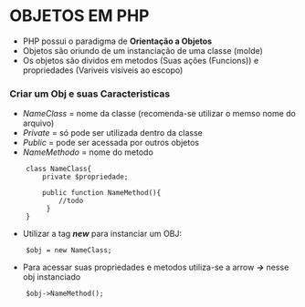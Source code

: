 # OBJETOS EM PHP

- PHP possui o paradigma de **Orientação a Objetos**
- Objetos são oriundo de um instanciação de uma classe (molde)
- Os objetos são dividos em metodos (Suas ações (Funcions)) e propriedades (Variveis visiveis ao escopo)

### Criar um Obj e suas Caracteristicas
- *NameClass* = nome da classe (recomenda-se utilizar o memso nome do arquivo)
- *Private* = só pode ser utilizada dentro da classe
- *Public* = pode ser acessada por outros objetos
- *NameMethodo* = nome do metodo
```
    class NameClass{
        private $propriedade;

        public function NameMethod(){
            //todo
         }
    } 

```
- Utilizar a tag ***new*** para instanciar um OBJ:
```
    $obj = new NameClass;
```

- Para acessar suas propriedades e metodos utiliza-se a arrow ***->*** nesse obj instanciado
```
    $obj->NameMethod();
```